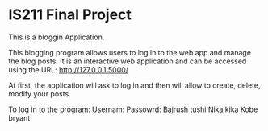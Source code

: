 # IS211 Final Project

This is a bloggin Application.

This blogging program allows users to log in to the web app and manage the blog posts.
It is an interactive web application and can be accessed using the URL: http://127.0.0.1:5000/

At first, the application will ask to log in and then will allow to create, delete, modify your posts.

To log in to the program:
Usernam:		Passowrd:
Bajrush			tushi
Nika			kika
Kobe			bryant

